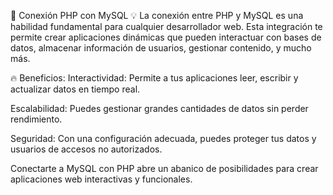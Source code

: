 🚀 Conexión PHP con MySQL
💡 La conexión entre PHP y MySQL es una habilidad fundamental para cualquier desarrollador web. Esta integración te permite crear aplicaciones dinámicas que pueden interactuar con bases de datos, almacenar información de usuarios, gestionar contenido, y mucho más.

🔥 Beneficios:
Interactividad: Permite a tus aplicaciones leer, escribir y actualizar datos en tiempo real.

Escalabilidad: Puedes gestionar grandes cantidades de datos sin perder rendimiento.

Seguridad: Con una configuración adecuada, puedes proteger tus datos y usuarios de accesos no autorizados.

Conectarte a MySQL con PHP abre un abanico de posibilidades para crear aplicaciones web interactivas y funcionales.
